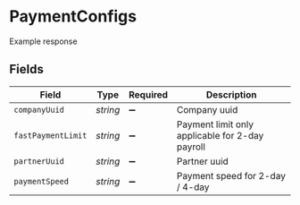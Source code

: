# PaymentConfigs

Example response


## Fields

| Field                                           | Type                                            | Required                                        | Description                                     |
| ----------------------------------------------- | ----------------------------------------------- | ----------------------------------------------- | ----------------------------------------------- |
| `companyUuid`                                   | *string*                                        | :heavy_minus_sign:                              | Company uuid                                    |
| `fastPaymentLimit`                              | *string*                                        | :heavy_minus_sign:                              | Payment limit only applicable for 2-day payroll |
| `partnerUuid`                                   | *string*                                        | :heavy_minus_sign:                              | Partner uuid                                    |
| `paymentSpeed`                                  | *string*                                        | :heavy_minus_sign:                              | Payment speed for 2-day / 4-day                 |